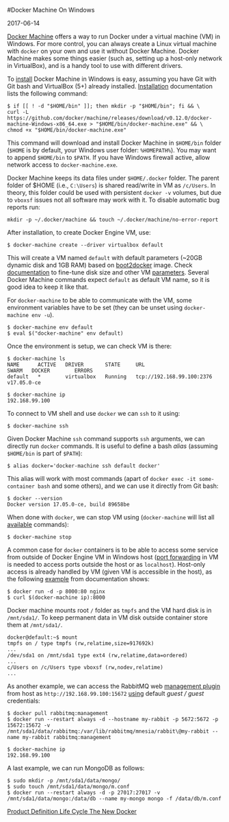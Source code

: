 #Docker Machine On Windows

2017-06-14

<!--- tags: virtualization docker -->

[Docker Machine](https://docs.docker.com/machine/overview/) offers a way to run Docker under a virtual machine (VM) in Windows. For more control, you can always create a Linux virtual machine with `docker` on your own and use it without Docker Machine. Docker Machine makes some things easier (such as, setting up a host-only network in VirtualBox), and is a handy tool to use with different drivers.

To [install](https://docs.docker.com/machine/install-machine/) Docker Machine in Windows is easy, assuming you have Git with Git bash and VirtualBox (5+) already installed. [Installation](https://docs.docker.com/machine/install-machine/) documentation lists the following command: 

```
$ if [[ ! -d "$HOME/bin" ]]; then mkdir -p "$HOME/bin"; fi && \
curl -L https://github.com/docker/machine/releases/download/v0.12.0/docker-machine-Windows-x86_64.exe > "$HOME/bin/docker-machine.exe" && \
chmod +x "$HOME/bin/docker-machine.exe"
```

This command will download and install Docker Machine in `$HOME/bin` folder (`$HOME` is by default, your Windows user folder: `%HOMEPATH%`). You may want to append `$HOME/bin` to `$PATH`. If you have Windows firewall active, allow network access to `docker-machine.exe`.

Docker Machine keeps its data files under `$HOME/.docker` folder. The parent folder of $HOME (i.e., `C:\Users`) is shared read/write in VM as `/c/Users`. In theory, this folder could be used with persistent `docker -v` volumes, but due to `vboxsf` issues not all software may work with it. To disable automatic bug reports run:

```
mkdir -p ~/.docker/machine && touch ~/.docker/machine/no-error-report
```

After installation, to create Docker Engine VM, use:

```
$ docker-machine create --driver virtualbox default
```

This will create a VM named `default` with default parameters (~20GB dynamic disk and 1GB RAM) based on [boot2docker](https://stackoverflow.com/questions/28733940/how-to-install-nano-on-boot2docker) image. Check [documentation](https://docs.docker.com/machine/drivers/virtualbox/) to fine-tune disk size and other VM [parameters](https://github.com/docker/machine/blob/8f82b762749bb8dcf52c6dd0774b927510c5e885/docs/reference/create.md). Several Docker Machine commands expect `default` as default VM name, so it is good idea to keep it like that.

For `docker-machine` to be able to communicate with the VM, some environment variables have to be set (they can be unset using `docker-machine env -u`).

```
$ docker-machine env default
$ eval $("docker-machine" env default)
```

Once the environment is setup, we can check VM is there:

```
$ docker-machine ls
NAME      ACTIVE   DRIVER       STATE     URL                         SWARM   DOCKER        ERRORS
default   *        virtualbox   Running   tcp://192.168.99.100:2376           v17.05.0-ce

$ docker-machine ip
192.168.99.100
```

To connect to VM shell and use `docker` we can `ssh` to it using:

```
$ docker-machine ssh
```

Given Docker Machine `ssh` command supports `ssh` arguments, we can directly run `docker` commands. It is useful to define a bash *alias* (assuming `$HOME/bin` is part of `$PATH`):

```
$ alias docker='docker-machine ssh default docker'
```

This alias will work with most commands (apart of `docker exec -it some-container bash` and some others), and we can use it directly from Git bash:

```
$ docker --version
Docker version 17.05.0-ce, build 89658be
```

When done with `docker`, we can stop VM using (`docker-machine` will list all [available](https://docs.docker.com/machine/reference/) commands):

```
$ docker-machine stop
```

A common case for `docker` containers is to be able to access some service from outside of Docker Engine VM in Windows host ([port forwarding](https://stackoverflow.com/questions/36286305/how-do-i-forward-a-docker-machine-port-to-my-host-port-on-osx) in VM is needed to access ports outside the host or as `localhost`). Host-only access is already handled by VM (given VM is accessible in the host), as the following [example](https://docs.docker.com/machine/get-started/#run-containers-and-experiment-with-machine-commands) from documentation shows:

```
$ docker run -d -p 8000:80 nginx
$ curl $(docker-machine ip):8000
```

Docker machine mounts root `/` folder as `tmpfs` and the VM hard disk is in `/mnt/sda1/`. To keep permanent data in VM disk outside container store them at `/mnt/sda1/`.

```
docker@default:~$ mount
tmpfs on / type tmpfs (rw,relatime,size=917692k)
...
/dev/sda1 on /mnt/sda1 type ext4 (rw,relatime,data=ordered)  
...
c/Users on /c/Users type vboxsf (rw,nodev,relatime)
...                                                    
```

As another example, we can access the RabbitMQ web [management plugin](https://docs.docker.com/samples/rabbitmq/#management-plugin) from host as `http://192.168.99.100:15672` [using](https://hub.docker.com/r/library/rabbitmq/tags/) default *guest / guest* credentials:

```
$ docker pull rabbitmq:management
$ docker run --restart always -d --hostname my-rabbit -p 5672:5672 -p 15672:15672 -v /mnt/sda1/data/rabbitmq:/var/lib/rabbitmq/mnesia/rabbit\@my-rabbit --name my-rabbit rabbitmq:management

$ docker-machine ip
192.168.99.100
```

A last example, we can run MongoDB as follows:

```
$ sudo mkdir -p /mnt/sda1/data/mongo/
$ sudo touch /mnt/sda1/data/mongo/m.conf
$ docker run --restart always -d -p 27017:27017 -v /mnt/sda1/data/mongo:/data/db --name my-mongo mongo -f /data/db/m.conf
```

<ins class='nfooter'><a rel='prev' id='fprev' href='#blog/2017/2017-08-10-Product-Definition-Life-Cycle.md'>Product Definition Life Cycle</a> <a rel='next' id='fnext' href='#blog/2017/2017-05-16-The-New-Docker.md'>The New Docker</a></ins>
